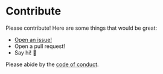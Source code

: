 # Contribute

Please contribute! Here are some things that would be great:
- [Open an issue!](https://github.com/RichardLitt/sandbox/issues/new)
- Open a pull request!
- Say hi! :wave:

Please abide by the [code of conduct](CODE_OF_CONDUCT.md).

